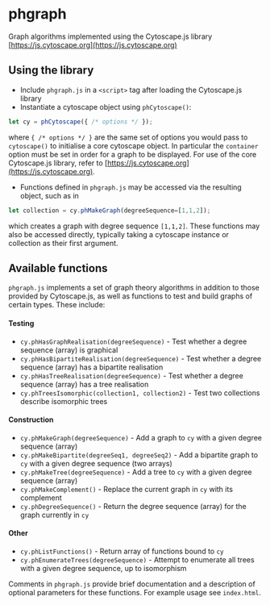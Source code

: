# phgraph
Graph algorithms implemented using the Cytoscape.js library [https://js.cytoscape.org](https://js.cytoscape.org)

## Using the library
- Include `phgraph.js` in a `<script>` tag after loading the Cytoscape.js library
- Instantiate a cytoscape object using `phCytoscape()`:
```js
let cy = phCytoscape({ /* options */ });
``` 
where `{ /* options */ }` are the same set of options you would pass to `cytoscape()` to initialise a core cytoscape
object. In particular the `container` option must be set in order for a graph to be displayed.
For use of the core Cytoscape.js library, refer to [https://js.cytoscape.org](https://js.cytoscape.org).
- Functions defined in `phgraph.js` may be accessed via the resulting object, such as in
```js
let collection = cy.phMakeGraph(degreeSequence=[1,1,2]);
```
which creates a graph with degree sequence `[1,1,2]`. These functions may also be accessed directly, typically taking
a cytoscape instance or collection as their first argument.

## Available functions
`phgraph.js` implements a set of graph theory algorithms in addition to those provided by Cytoscape.js, as well as
functions to test and build graphs of certain types. These include:

#### Testing
- `cy.phHasGraphRealisation(degreeSequence)` - Test whether a degree sequence (array) is graphical
- `cy.phHasBipartiteRealisation(degreeSequence)` - Test whether a degree sequence (array) has a bipartite realisation
- `cy.phHasTreeRealisation(degreeSequence)` - Test whether a degree sequence (array) has a tree realisation
- `cy.phTreesIsomorphic(collection1, collection2)` - Test two collections describe isomorphic trees

#### Construction
- `cy.phMakeGraph(degreeSequence)` - Add a graph to `cy` with a given degree sequence (array)
- `cy.phMakeBipartite(degreeSeq1, degreeSeq2)` - Add a bipartite graph to `cy` with a given degree sequence (two arrays)
- `cy.phMakeTree(degreeSequence)` - Add a tree to `cy` with a given degree sequence (array)
- `cy.phMakeComplement()` - Replace the current graph in `cy` with its complement
- `cy.phDegreeSequence()` - Return the degree sequence (array) for the graph currently in `cy`

#### Other
- `cy.phListFunctions()` - Return array of functions bound to `cy`
- `cy.phEnumerateTrees(degreeSequence)` - Attempt to enumerate all trees with a given degree sequence, up to isomorphism


Comments in `phgraph.js` provide brief documentation and a description of optional parameters for these functions.
For example usage see `index.html`.